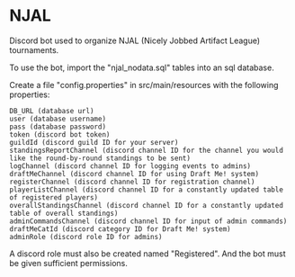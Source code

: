 # NJAL
Discord bot used to organize NJAL (Nicely Jobbed Artifact League) tournaments.

To use the bot, import the "njal_nodata.sql" tables into an sql database.

Create a file "config.properties" in src/main/resources with the following properties:

    DB_URL (database url)
    user (database username)
    pass (database password)
    token (discord bot token)
    guildId (discord guild ID for your server)
    standingsReportChannel (discord channel ID for the channel you would like the round-by-round standings to be sent)
    logChannel (discord channel ID for logging events to admins)
    draftMeChannel (discord channel ID for using Draft Me! system)
    registerChannel (discord channel ID for registration channel)
    playerListChannel (discord channel ID for a constantly updated table of registered players)
    overallStandingsChannel (discord channel ID for a constantly updated table of overall standings)
    adminCommandsChannel (discord channel ID for input of admin commands)
    draftMeCatId (discord category ID for Draft Me! system)
    adminRole (discord role ID for admins)

A discord role must also be created named "Registered". And the bot must be given sufficient permissions.